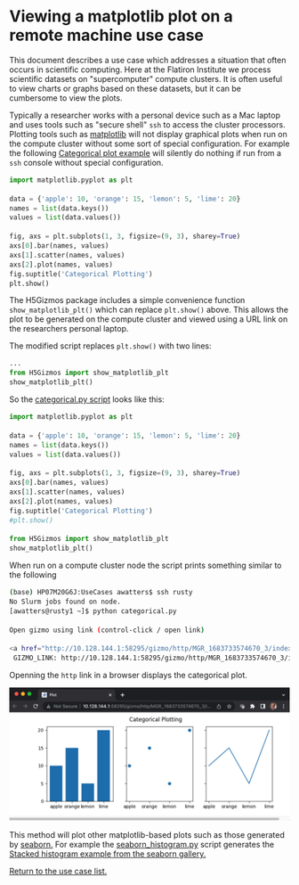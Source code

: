 
# Viewing a matplotlib plot on a remote machine use case

This document describes a use case which addresses a
situation that often occurs in scientific computing.  Here
at the Flatiron Institute we process scientific datasets on
"supercomputer" compute clusters.  It is often useful to view
charts or graphs based on these datasets, but it can be cumbersome
to view the plots.

Typically a researcher works with a personal device such as a
Mac laptop and uses tools such as "secure shell" `ssh` to access
the cluster processors.  Plotting tools such as 
<a href="https://matplotlib.org/">matplotlib</a> will not
display graphical plots when run on the compute cluster without some sort of special
configuration.  For example the following
<a href="https://matplotlib.org/stable/gallery/lines_bars_and_markers/categorical_variables.html#sphx-glr-gallery-lines-bars-and-markers-categorical-variables-py">
Categorical plot example</a> will silently do nothing if run from a `ssh`
console without special configuration.

```Python
import matplotlib.pyplot as plt

data = {'apple': 10, 'orange': 15, 'lemon': 5, 'lime': 20}
names = list(data.keys())
values = list(data.values())

fig, axs = plt.subplots(1, 3, figsize=(9, 3), sharey=True)
axs[0].bar(names, values)
axs[1].scatter(names, values)
axs[2].plot(names, values)
fig.suptitle('Categorical Plotting')
plt.show()
```

The H5Gizmos package includes a simple convenience function
`show_matplotlib_plt()` which can replace `plt.show()` above.
This allows the plot to be generated on the compute cluster
and viewed using a URL link on the
researchers personal laptop.

The modified script replaces `plt.show()` with two lines:
```Python
...
from H5Gizmos import show_matplotlib_plt
show_matplotlib_plt()
```
So the 
<a href="./categorical.py">
categorical.py script</a>
looks like this:
```Python
import matplotlib.pyplot as plt

data = {'apple': 10, 'orange': 15, 'lemon': 5, 'lime': 20}
names = list(data.keys())
values = list(data.values())

fig, axs = plt.subplots(1, 3, figsize=(9, 3), sharey=True)
axs[0].bar(names, values)
axs[1].scatter(names, values)
axs[2].plot(names, values)
fig.suptitle('Categorical Plotting')
#plt.show()

from H5Gizmos import show_matplotlib_plt
show_matplotlib_plt()
```
When run on a compute cluster node the script prints something similar to the following
```bash
(base) HP07M20G6J:UseCases awatters$ ssh rusty
No Slurm jobs found on node.
[awatters@rusty1 ~]$ python categorical.py 

Open gizmo using link (control-click / open link)

<a href="http://10.128.144.1:58295/gizmo/http/MGR_1683733574670_3/index.html" target="_blank">Click to open</a> <br> 
 GIZMO_LINK: http://10.128.144.1:58295/gizmo/http/MGR_1683733574670_3/index.html 
```
Openning the `http` link in a browser displays the categorical plot.

<img src="plot.png">

This method will plot other matplotlib-based plots such as those generated by
<a href="https://seaborn.pydata.org/index.html">
seaborn.</a>
For example the 
<a href="seaborn_histogram.py">seaborn_histogram.py</a>
script generates the 
<a href="https://seaborn.pydata.org/examples/histogram_stacked.html">
Stacked histogram example from the seaborn gallery.</a>

<a href="README.md">Return to the use case list.</a>
